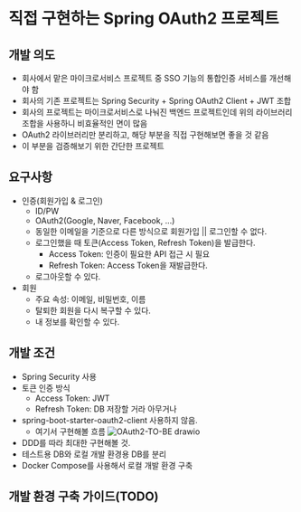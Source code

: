 # 직접 구현하는 Spring OAuth2 프로젝트

## 개발 의도

- 회사에서 맡은 마이크로서비스 프로젝트 중 SSO 기능의 통합인증 서비스를 개선해야 함
- 회사의 기존 프로젝트는 Spring Security + Spring OAuth2 Client + JWT 조합
- 회사의 프로젝트는 마이크로서비스로 나눠진 백엔드 프로젝트인데 위의 라이브러리 조합을 사용하니 비효율적인 면이 많음
- OAuth2 라이브러리만 분리하고, 해당 부분을 직접 구현해보면 좋을 것 같음 
- 이 부분을 검증해보기 위한 간단한 프로젝트

## 요구사항

- 인증(회원가입 & 로그인)
  - ID/PW
  - OAuth2(Google, Naver, Facebook, ...)
  - 동일한 이메일을 기준으로 다른 방식으로 회원가입 || 로그인할 수 없다.
  - 로그인했을 때 토큰(Access Token, Refresh Token)을 발급한다. 
    - Access Token: 인증이 필요한 API 접근 시 필요
    - Refresh Token: Access Token을 재발급한다.
  - 로그아웃할 수 있다.
- 회원
  - 주요 속성: 이메일, 비밀번호, 이름
  - 탈퇴한 회원을 다시 복구할 수 있다.
  - 내 정보를 확인할 수 있다.

## 개발 조건
- Spring Security 사용
- 토큰 인증 방식
  - Access Token: JWT
  - Refresh Token: DB 저장할 거라 아무거나
- spring-boot-starter-oauth2-client 사용하지 않음.
  - 여기서 구현해볼 흐름
    ![OAuth2-TO-BE drawio](https://user-images.githubusercontent.com/62074748/233544640-8a4ff6f1-9bc3-46fb-a2ef-bf8b9f974a57.png)
- DDD를 따라 최대한 구현해볼 것.
- 테스트용 DB와 로컬 개발 환경용 DB를 분리 
- Docker Compose를 사용해서 로컬 개발 환경 구축

## 개발 환경 구축 가이드(TODO)